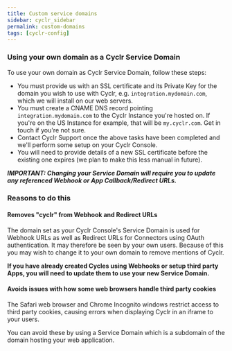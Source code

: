 ```yaml
---
title: Custom service domains
sidebar: cyclr_sidebar
permalink: custom-domains
tags: [cyclr-config]
---
```


### Using your own domain as a Cyclr Service Domain

To use your own domain as Cyclr Service Domain, follow these steps:

* You must provide us with an SSL certificate and its Private Key for the domain you wish to use with Cyclr, e.g. ```integration.mydomain.com```, which we will install on our web servers.
* You must create a CNAME DNS record pointing ```integration.mydomain.com``` to the Cyclr Instance you're hosted on. If you're on the US Instance for example, that will be `my.cyclr.com`.  Get in touch if you're not sure.
* Contact Cyclr Support once the above tasks have been completed and we'll perform some setup on your Cyclr Console.
* You will need to provide details of a new SSL certificate before the existing one expires (we plan to make this less manual in future).

***IMPORTANT: Changing your Service Domain will require you to update any referenced Webhook or App Callback/Redirect URLs.***


### Reasons to do this

#### Removes "cyclr" from Webhook and Redirect URLs
The domain set as your Cyclr Console's Service Domain is used for Webhook URLs as well as Redirect URLs for Connectors using OAuth authentication.  It may therefore be seen by your own users.  Because of this you may wish to change it to your own domain to remove mentions of Cyclr.

**If you have already created Cycles using Webhooks or setup third party Apps, you will need to update them to use your new Service Domain.**

#### Avoids issues with how some web browsers handle third party cookies
The Safari web browser and Chrome Incognito windows restrict access to third party cookies, causing errors when displaying Cyclr in an iframe to your users.

You can avoid these by using a Service Domain which is a subdomain of the domain hosting your web application.

